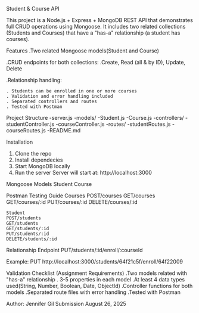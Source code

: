 Student & Course API

This project is a Node.js + Express + MongoDB REST API that demonstrates full CRUD operations using Mongoose.
It includes two related collections (Students and Courses) that have a "has-a" relationship (a student has courses).

Features
.Two related Mongoose models(Student and Course)

.CRUD endpoints for both collections:
    .Create, Read (all & by ID), Update, Delete

.Relationship handling:

    . Students can be enrolled in one or more courses
    . Validation and error handling included
    . Separated controllers and routes
    . Tested with Postman

Project Structure
    -server.js
    -models/
        -Student.js
        -Course.js
    -controllers/
        -studentController.js
        -courseController.js
    -routes/
        -studentRoutes.js
        -courseRoutes.js
    -README.md

Installation
1. Clone the repo
2. Install dependecies
3. Start MongoDB locally 
4. Run the server
Server will start at:
http://localhost:3000

Mongoose Models
    Student
    Course

Postman Testing Guide
    Courses
    POST/courses
    GET/courses
    GET/courses/:id
    PUT/courses/:id
    DELETE/courses/:id
    
    Student
    POST/students
    GET/students
    GET/students/:id
    PUT/students/:id
    DELETE/students/:id

 Relationship Endpoint
PUT/students/:id/enroll/:courseId

Example:
PUT http://localhost:3000/students/64f21c5f/enroll/64f22009

Validation Checklist
(Assignment Requirements)
.Two models related with "has-a" relationship
. 3-5 properties in each model
.At least 4 data types used(String, Number, Boolean, Date, ObjectId)
.Controller functions for both models
.Separated route files with error handling
.Tested with Postman

Author: Jennifer Gil
Submission August 26, 2025